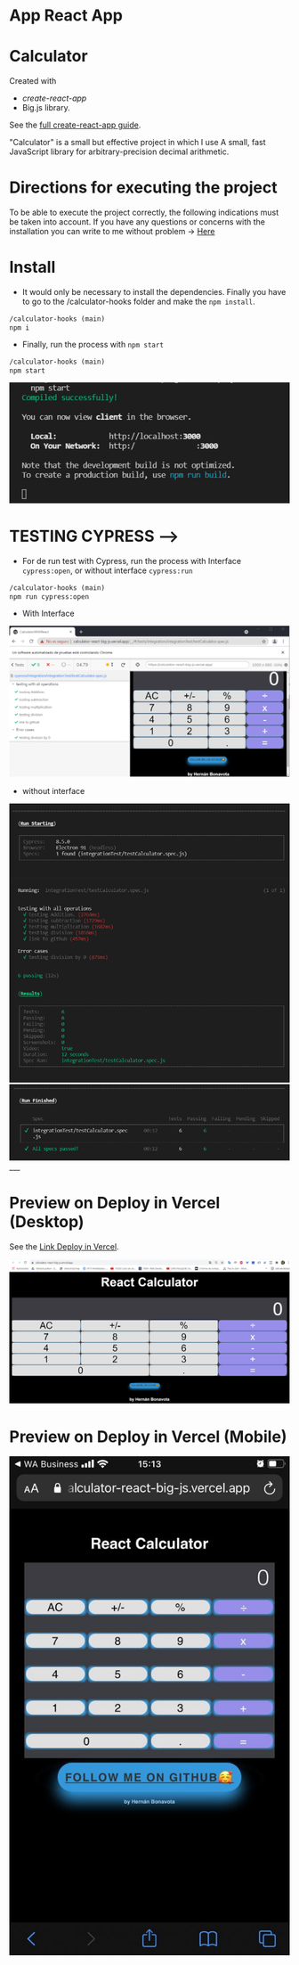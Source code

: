 # App React App

# Calculator

Created with 
+ *create-react-app*
+  Big.js library. 

See the [full create-react-app guide](https://github.com/facebookincubator/create-react-app/blob/master/packages/react-scripts/template/README.md).


<p> "Calculator" is a small but effective project in which I use A small, fast JavaScript library for arbitrary-precision decimal arithmetic. 
</p>

# Directions for executing the project


To be able to execute the project correctly, the following indications must be taken into account.
If you have any questions or concerns with the installation you can write to me without problem -> [Here](hbonavota@gmail.com)

# Install

+ It would only be necessary to install the dependencies. Finally you have to go to the /calculator-hooks folder and make the `npm install`.

```
/calculator-hooks (main)
npm i

```

+ Finally, run the process with `npm start` 

```
/calculator-hooks (main)
npm start

```
<div align="center"><img  src="./client.png" /> </div>


# TESTING CYPRESS -->

+ For de run test with Cypress, run the process with Interface `cypress:open`, or without interface `cypress:run` 

```
/calculator-hooks (main)
npm run cypress:open

```
+ With Interface
<div align="center"><img  src="./screenshot.PNG" /> </div>


+ without interface

<div align="center"><img  src="./test1.PNG" /> </div>
<div align="center"><img  src="./2.PNG" /> </div>
___

# Preview on Deploy in Vercel (Desktop) 
See the [Link Deploy in Vercel](https://calculator-react-big-js.vercel.app/).

![Screenshot.](./deploy_vercel.PNG)

# Preview on Deploy in Vercel (Mobile)

![Screenshot.](./vercel_mobile.jpeg)

